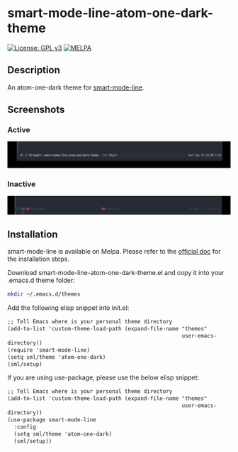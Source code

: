 # smart-mode-line-atom-one-dark-theme

[![License: GPL v3](https://img.shields.io/badge/License-GPL%20v3-blue.svg)](https://www.gnu.org/licenses/gpl-3.0)
[![MELPA](https://melpa.org/packages/smart-mode-line-atom-one-dark-theme.svg)](https://melpa.org/#/smart-mode-line-atom-one-dark-theme)

## Description
An atom-one-dark theme for [smart-mode-line](https://github.com/Malabarba/smart-mode-line).

## Screenshots
### Active
![Smart Modeline Atom One Dark Theme: Active](https://raw.githubusercontent.com/daviderestivo/smart-mode-line-atom-one-dark-theme/master/screenshots/smart-mode-line-atom-one-dark-theme-active.png)

### Inactive
![Smart Modeline Atom One Dark Theme: Inactive](https://raw.githubusercontent.com/daviderestivo/smart-mode-line-atom-one-dark-theme/master/screenshots/smart-mode-line-atom-one-dark-theme-inactive.png)


## Installation
smart-mode-line is available on Melpa. Please refer to the [official doc](https://github.com/Malabarba/smart-mode-line/blob/master/README.org)
for the installation steps.

Download smart-mode-line-atom-one-dark-theme.el and copy it into your .emacs.d
theme folder:

``` bash
mkdir ~/.emacs.d/themes
```

Add the following elisp snippet into init.el:

``` elisp
;; Tell Emacs where is your personal theme directory
(add-to-list 'custom-theme-load-path (expand-file-name "themes"
                                                       user-emacs-directory))
(require 'smart-mode-line)
(setq sml/theme 'atom-one-dark)
(sml/setup)
```

If you are using use-package, please use the below elisp snippet:

``` elisp
;; Tell Emacs where is your personal theme directory
(add-to-list 'custom-theme-load-path (expand-file-name "themes"
                                                       user-emacs-directory))
(use-package smart-mode-line
  :config
  (setq sml/theme 'atom-one-dark)
  (sml/setup))
```
